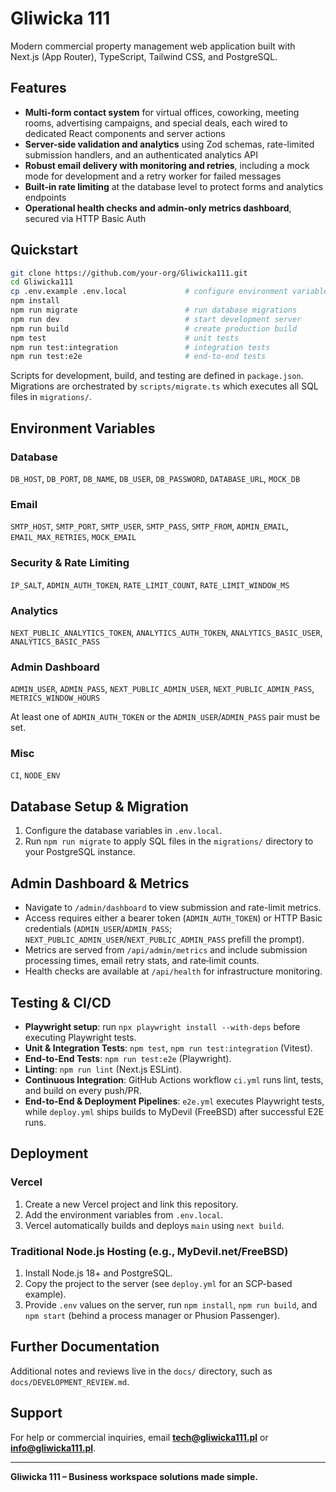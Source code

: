 # Gliwicka 111

Modern commercial property management web application built with Next.js (App Router), TypeScript, Tailwind CSS, and PostgreSQL.

## Features

- **Multi-form contact system** for virtual offices, coworking, meeting rooms, advertising campaigns, and special deals, each wired to dedicated React components and server actions
- **Server-side validation and analytics** using Zod schemas, rate-limited submission handlers, and an authenticated analytics API
- **Robust email delivery with monitoring and retries**, including a mock mode for development and a retry worker for failed messages
- **Built‑in rate limiting** at the database level to protect forms and analytics endpoints
- **Operational health checks and admin-only metrics dashboard**, secured via HTTP Basic Auth

## Quickstart

```bash
git clone https://github.com/your-org/Gliwicka111.git
cd Gliwicka111
cp .env.example .env.local             # configure environment variables
npm install
npm run migrate                        # run database migrations
npm run dev                            # start development server
npm run build                          # create production build
npm test                               # unit tests
npm run test:integration               # integration tests
npm run test:e2e                       # end-to-end tests
```

Scripts for development, build, and testing are defined in `package.json`.  
Migrations are orchestrated by `scripts/migrate.ts` which executes all SQL files in `migrations/`.

## Environment Variables

### Database
`DB_HOST`, `DB_PORT`, `DB_NAME`, `DB_USER`, `DB_PASSWORD`, `DATABASE_URL`, `MOCK_DB`

### Email
`SMTP_HOST`, `SMTP_PORT`, `SMTP_USER`, `SMTP_PASS`, `SMTP_FROM`, `ADMIN_EMAIL`, `EMAIL_MAX_RETRIES`, `MOCK_EMAIL`

### Security & Rate Limiting
`IP_SALT`, `ADMIN_AUTH_TOKEN`, `RATE_LIMIT_COUNT`, `RATE_LIMIT_WINDOW_MS`

### Analytics
`NEXT_PUBLIC_ANALYTICS_TOKEN`, `ANALYTICS_AUTH_TOKEN`, `ANALYTICS_BASIC_USER`, `ANALYTICS_BASIC_PASS`

### Admin Dashboard
`ADMIN_USER`, `ADMIN_PASS`, `NEXT_PUBLIC_ADMIN_USER`, `NEXT_PUBLIC_ADMIN_PASS`, `METRICS_WINDOW_HOURS`

At least one of `ADMIN_AUTH_TOKEN` or the `ADMIN_USER`/`ADMIN_PASS` pair must be set.

### Misc
`CI`, `NODE_ENV`

## Database Setup & Migration

1. Configure the database variables in `.env.local`.
2. Run `npm run migrate` to apply SQL files in the `migrations/` directory to your PostgreSQL instance.

## Admin Dashboard & Metrics

- Navigate to `/admin/dashboard` to view submission and rate-limit metrics.
- Access requires either a bearer token (`ADMIN_AUTH_TOKEN`) or HTTP Basic credentials (`ADMIN_USER`/`ADMIN_PASS`; `NEXT_PUBLIC_ADMIN_USER`/`NEXT_PUBLIC_ADMIN_PASS` prefill the prompt).
- Metrics are served from `/api/admin/metrics` and include submission processing times, email retry stats, and rate‑limit counts.
- Health checks are available at `/api/health` for infrastructure monitoring.

## Testing & CI/CD

- **Playwright setup**: run `npx playwright install --with-deps` before executing Playwright tests.
- **Unit & Integration Tests**: `npm test`, `npm run test:integration` (Vitest).
- **End-to-End Tests**: `npm run test:e2e` (Playwright).
- **Linting**: `npm run lint` (Next.js ESLint).
- **Continuous Integration**: GitHub Actions workflow `ci.yml` runs lint, tests, and build on every push/PR.  
- **End-to-End & Deployment Pipelines**: `e2e.yml` executes Playwright tests, while `deploy.yml` ships builds to MyDevil (FreeBSD) after successful E2E runs.

## Deployment

### Vercel
1. Create a new Vercel project and link this repository.
2. Add the environment variables from `.env.local`.
3. Vercel automatically builds and deploys `main` using `next build`.

### Traditional Node.js Hosting (e.g., MyDevil.net/FreeBSD)
1. Install Node.js 18+ and PostgreSQL.
2. Copy the project to the server (see `deploy.yml` for an SCP-based example).
3. Provide `.env` values on the server, run `npm install`, `npm run build`, and `npm start` (behind a process manager or Phusion Passenger).

## Further Documentation

Additional notes and reviews live in the `docs/` directory, such as `docs/DEVELOPMENT_REVIEW.md`.

## Support

For help or commercial inquiries, email **tech@gliwicka111.pl** or **info@gliwicka111.pl**.

---

**Gliwicka 111 – Business workspace solutions made simple.**
